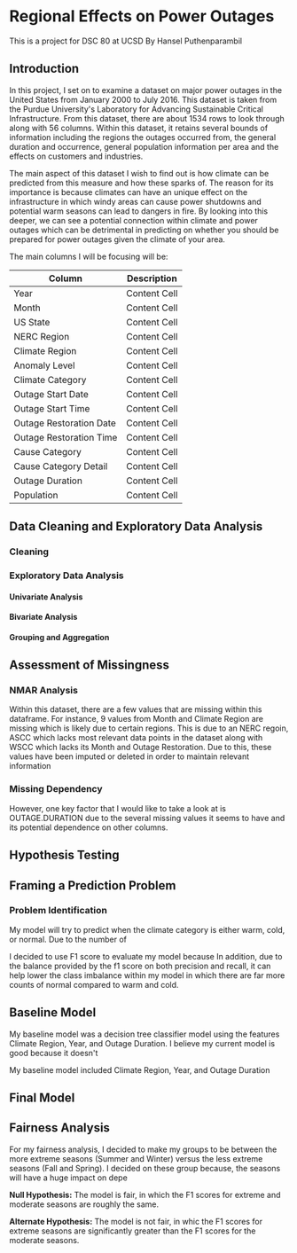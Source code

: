 # Regional Effects on Power Outages
This is a project for DSC 80 at UCSD
By Hansel Puthenparambil

## Introduction
In this project, I set on to examine a dataset on major power outages in the United States from January 2000 to July 2016. This dataset is taken from the Purdue University's Laboratory for Advancing Sustainable Critical Infrastructure. From this dataset, there are about 1534 rows to look through along with 56 columns. Within this dataset, it retains several bounds of information including the regions the outages occurred from, the general duration and occurrence, general population information per area and the effects on customers and industries. 

The main aspect of this dataset I wish to find out is how climate can be predicted from this measure and how these sparks of. The reason for its importance is because climates can have an unique effect on the infrastructure in which windy areas can cause power shutdowns and potential warm seasons can lead to dangers in fire. By looking into this deeper, we can see a potential connection within climate and power outages which can be detrimental in predicting on whether you should be prepared for power outages given the climate of your area.

The main columns I will be focusing will be: 

| Column  | Description |
| ------------- | ------------- |
| Year  | Content Cell  |
| Month  | Content Cell  |
| US State  | Content Cell  |
| NERC Region  | Content Cell  |
| Climate Region  | Content Cell  |
| Anomaly Level  | Content Cell  |
| Climate Category  | Content Cell  |
| Outage Start Date  | Content Cell  |
| Outage Start Time  | Content Cell  |
| Outage Restoration Date  | Content Cell  |
| Outage Restoration Time  | Content Cell  |
| Cause Category  | Content Cell  |
| Cause Category Detail  | Content Cell  |
| Outage Duration  | Content Cell  |
| Population  | Content Cell  |

## Data Cleaning and Exploratory Data Analysis

### Cleaning

### Exploratory Data Analysis

#### Univariate Analysis

#### Bivariate Analysis

#### Grouping and Aggregation

## Assessment of Missingness
### NMAR Analysis
Within this dataset, there are a few values that are missing within this dataframe. For instance, 9 values from Month and Climate Region are missing which is likely due to certain regions. This is due to an NERC regoin, ASCC which lacks most relevant data points in the dataset along with WSCC which lacks its Month and Outage Restoration. Due to this, these values have been imputed or deleted in order to maintain relevant information

### Missing Dependency
However, one key factor that I would like to take a look at is OUTAGE.DURATION due to the several missing values it seems to have and its potential dependence on other columns.


## Hypothesis Testing

## Framing a Prediction Problem
### Problem Identification
My model will try to predict when the climate category is either warm, cold, or normal. Due to the number of 

I decided to use F1 score to evaluate my model because In addition, due to the balance provided by the f1 score on both precision and recall, it can help lower the class imbalance within my model in which there are far more counts of normal compared to warm and cold.
## Baseline Model
My baseline model was a decision tree classifier model using the features Climate Region, Year, and Outage Duration. I believe my current model is good because it doesn't

My baseline model included Climate Region, Year, and Outage Duration


## Final Model



## Fairness Analysis
For my fairness analysis, I decided to make my groups to be between the more extreme seasons (Summer and Winter) versus the less extreme seasons (Fall and Spring). I decided on these group because, the seasons will have a huge impact on depe

**Null Hypothesis:** The model is fair, in which the F1 scores for extreme and moderate seasons are roughly the same.

**Alternate Hypothesis:** The model is not fair, in whic the F1 scores for extreme seasons are significantly greater than the F1 scores for the moderate seasons.
